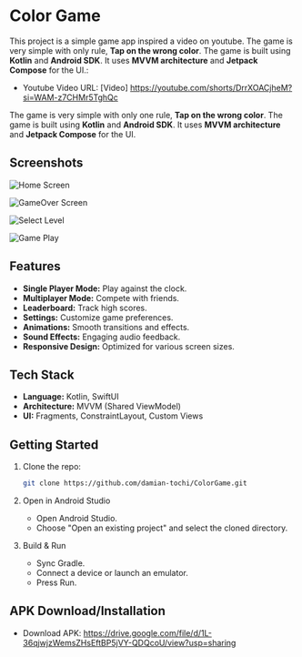 # Color Game

This project is a simple game app inspired a video on youtube. The game is very simple with only rule, **Tap on the wrong color**. The game is built using **Kotlin** and **Android SDK**. It uses **MVVM architecture** and **Jetpack Compose** for the UI.:
- Youtube Video URL: [Video] https://youtube.com/shorts/DrrXOACjheM?si=WAM-z7CHMr5TghQc

The game is very simple with only one rule, **Tap on the wrong color**. 
The game is built using **Kotlin** and **Android SDK**. It uses **MVVM architecture** and **Jetpack Compose** for the UI.

## Screenshots
![Home Screen](screenshots/screenshot1.png)

![GameOver Screen](screenshots/screenshot2.png)

![Select Level](screenshots/screenshot3.png)

![Game Play](screenshots/screenshot4.png)

## Features

- **Single Player Mode:** Play against the clock.
- **Multiplayer Mode:** Compete with friends.
- **Leaderboard:** Track high scores.
- **Settings:** Customize game preferences.
- **Animations:** Smooth transitions and effects.
- **Sound Effects:** Engaging audio feedback.
- **Responsive Design:** Optimized for various screen sizes.


## Tech Stack

- **Language:** Kotlin, SwiftUI
- **Architecture:** MVVM (Shared ViewModel)
- **UI:** Fragments, ConstraintLayout, Custom Views


## Getting Started

1. Clone the repo:
   ```bash
   git clone https://github.com/damian-tochi/ColorGame.git

2. Open in Android Studio
   - Open Android Studio.
   - Choose "Open an existing project" and select the cloned directory.

3. Build & Run
   - Sync Gradle.
   - Connect a device or launch an emulator.
   - Press Run.


## APK Download/Installation
- Download APK: https://drive.google.com/file/d/1L-36qjwjzWemsZHsEftBP5jVY-QDQcoU/view?usp=sharing
